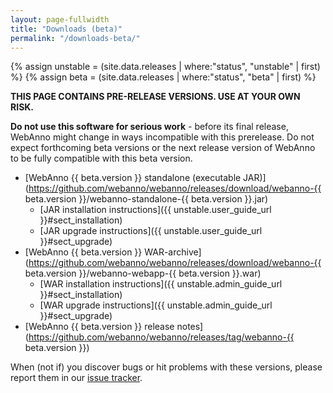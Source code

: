 ```yaml
---
layout: page-fullwidth
title: "Downloads (beta)"
permalink: "/downloads-beta/"
---
```


{% assign unstable = (site.data.releases | where:"status", "unstable" | first) %}
{% assign beta = (site.data.releases | where:"status", "beta" | first) %}

**THIS PAGE CONTAINS PRE-RELEASE VERSIONS. USE AT YOUR OWN RISK.**

**Do not use this software for serious work** - before its final release, WebAnno might change in
ways incompatible with this prerelease. Do not expect forthcoming beta versions or the next release
version of WebAnno to be fully compatible with this beta version.

* [WebAnno {{ beta.version }} standalone (executable JAR)](https://github.com/webanno/webanno/releases/download/webanno-{{ beta.version }}/webanno-standalone-{{ beta.version }}.jar)
    * [JAR installation instructions]({{ unstable.user_guide_url }}#sect_installation) 
    * [JAR upgrade instructions]({{ unstable.user_guide_url }}#sect_upgrade) 
* [WebAnno {{ beta.version }} WAR-archive](https://github.com/webanno/webanno/releases/download/webanno-{{ beta.version }}/webanno-webapp-{{ beta.version }}.war)
    * [WAR installation instructions]({{ unstable.admin_guide_url }}#sect_installation)
    * [WAR upgrade instructions]({{ unstable.admin_guide_url }}#sect_upgrade)
* [WebAnno {{ beta.version }} release notes](https://github.com/webanno/webanno/releases/tag/webanno-{{ beta.version }})

When (not if) you discover bugs or hit problems with these versions, please report them in our [issue tracker](http://github.com/webanno/webanno/issues).